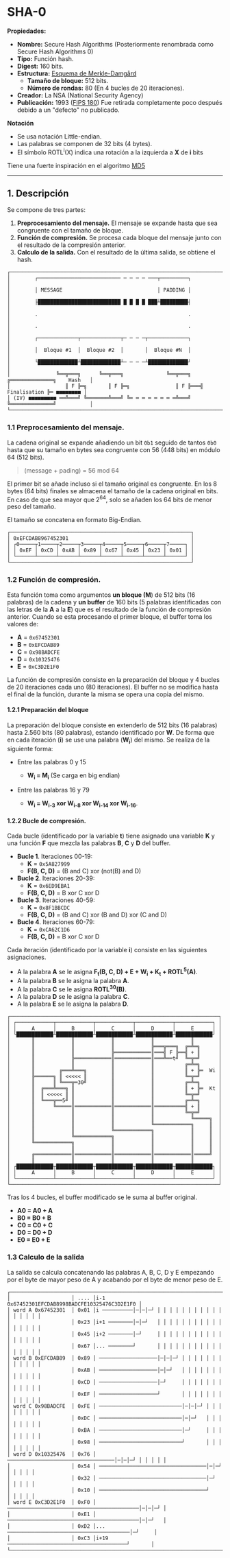 # SHA-0

**Propiedades:**
- **Nombre:** Secure Hash Algorithms (Posteriormente renombrada como Secure Hash Algorithms 0)
- **Tipo:** Función hash.
- **Digest:** 160 bits.
- **Estructura:** [Esquema de Merkle-Damgård](../Conceptos/Esquema%20Merkle-Damgård.md)
    - **Tamaño de bloque:** 512 bits.
    - **Número de rondas:** 80 (En 4 bucles de 20 iteraciones).
- **Creador:** La NSA (National Security Agency)
- **Publicación:** 1993 ([FIPS 180](https://csrc.nist.gov/pubs/fips/180/final)) Fue retirada completamente poco después debido a un "defecto" no publicado.

**Notación**
- Se usa notación Little-endian.
- Las palabras se componen de 32 bits (4 bytes).
- El símbolo ROTL<sup>i</sup>(X) indica una rotación a la izquierda a **X** de **i** bits

Tiene una fuerte inspiración en el algoritmo [MD5](MD5.md)

---
## 1. Descripción
Se compone de tres partes:
1. **Preprocesamiento del mensaje.** El mensaje se expande hasta que sea congruente con el tamaño de bloque.
2. **Función de compresión.** Se procesa cada bloque del mensaje junto con el resultado de la compresión anterior.
3. **Calculo de la salida.** Con el resultado de la última salida, se obtiene el hash.

```
┌─────────────────────────────────────────────────────────────────────────────────────────┐
│        ┌─────────────────────────── ─ ─ ─ ─ ───┬─────────┐                              │
│        │ MESSAGE                               │ PADDING │                              │
│        ├███████████████████████████ █ █ █ █ ███┴█████████┤                              │
│        .                                                 .                              │
│        .                                                 .                              │
│        ┌─────────────┬─────────────┬─ ─ ─ ─┬─────────────┐                              │
│        │  Bloque #1  │  Bloque #2  │       │  Bloque #N  │                              │
│        └█████████████┴█████████████┴─ ─ ─ ─┴█████████████┘                              │
│               ╚══╦═══╗      ╚══╦═══╗              ╚══╦═══╗   ╔══════════════╗    Hash   │
│                  ║ F ╠═╗       ║ F ╠═╗               ║ F ╠═══╣ Finalisation ╠═ ■■■■■■■■ │
│ (IV) ■■■■■■■■■ ══╩═══╝ ╚═══════╩═══╝ ╚═ ═ ═ ═ ═ ═ ═ ═╩═══╝   ╚══════════════╝           │
└─────────────────────────────────────────────────────────────────────────────────────────┘
```

### 1.1 Preprocesamiento del mensaje.
La cadena original se expande añadiendo un bit `0b1` seguido de tantos `0b0` hasta que su tamaño en bytes sea congruente con 56 (448 bits) en módulo 64 (512 bits).

> (message + pading) = 56 mod 64

El primer bit se añade incluso si el tamaño original es congruente. En los 8 bytes (64 bits) finales se almacena el tamaño de la cadena original en bits. En caso de que sea mayor que 2<sup>64</sup>, solo se añaden los 64 bits de menor peso del tamaño.

El tamaño se concatena en formato Big-Endian.

```
┌───────────────────────────────────────────────────────────┐
│ 0xEFCDAB8967452301                                        │
│ ┌0─────┬1─────┬2─────┬3─────┬4─────┬5─────┬6─────┬7─────┐ │
│ │ 0xEF │ 0xCD │ 0xAB │ 0x89 │ 0x67 │ 0x45 │ 0x23 │ 0x01 │ │
│ └──────┴──────┴──────┴──────┴──────┴──────┴──────┴──────┘ │
└───────────────────────────────────────────────────────────┘
```

### 1.2 Función de compresión.
Esta función toma como argumentos **un bloque (M**) de 512 bits (16 palabras) de la cadena y **un buffer** de 160 bits (5 palabras identificadas con las letras de la **A** a la **E**) que es el resultado de la función de compresión anterior. Cuando se esta procesando el primer bloque, el buffer toma los valores de:
- **A** = `0x67452301`
- **B** = `0xEFCDAB89`
- **C** = `0x98BADCFE`
- **D** = `0x10325476`
- **E** = `0xC3D2E1F0`

La función de compresión consiste en la preparación del bloque y 4 bucles de 20 iteraciones cada uno (80 iteraciones). El buffer no se modifica hasta el final de la función, durante la misma se opera una copia del mismo.

#### 1.2.1 Preparación del bloque
La preparación del bloque consiste en extenderlo de 512 bits (16 palabras) hasta 2.560 bits (80 palabras), estando identificado por **W**. De forma que en cada iteración (**i**) se use una palabra (**W<sub>i</sub>**) del mismo. Se realiza de la siguiente forma:
- Entre las palabras 0 y 15
    - **W<sub>i</sub> = M<sub>i</sub>** (Se carga en big endian)

- Entre las palabras 16 y 79
    - **W<sub>i</sub> = W<sub>i-3</sub> xor W<sub>i-8</sub> xor W<sub>i-14</sub> xor W<sub>i-16</sub>**.

#### 1.2.2 Bucle de compresión.
Cada bucle (identificado por la variable **t**) tiene asignado una variable **K** y una función **F** que mezcla las palabras **B**, **C** y **D** del buffer.
- **Bucle 1**. Iteraciones 00-19:
	- **K** = `0x5A827999`
	- **F(B, C, D)** = (B and C) xor (not(B) and D)
- **Bucle 2**. Iteraciones 20-39:
	- **K** = `0x6ED9EBA1`
	- **F(B, C, D)** = B xor C xor D
- **Bucle 3**. Iteraciones 40-59:
    - **K** = `0x8F1BBCDC`
	- **F(B, C, D)** = (B and C) xor (B and D) xor (C and D)
- **Bucle 4**. Iteraciones 60-79:
    - **K** = `0xCA62C1D6`
	- **F(B, C, D)** = B xor C xor D

Cada iteración (identificado por la variable **i**) consiste en las siguientes asignaciones.
- A la palabra **A** se le asigna **F<sub>t</sub>(B, C, D) + E + W<sub>i</sub> + K<sub>t</sub> + ROTL<sup>5</sup>(A)**.
- A la palabra **B** se le asigna la palabra **A**.
- A la palabra **C** se le asigna **ROTL<sup>30</sup>(B)**.
- A la palabra **D** se le asigna la palabra **C**.
- A la palabra **E** se le asigna la palabra **D**.

```
┌────────────────────────────────────────────────────────────────────┐
│ ┌────────────┬────────────┬────────────┬────────────┬────────────┐ │
│ │     A      │     B      │     C      │     D      │     E      │ │
│ └████████████┴████████████┴████████████┴████████████┴████████████┘ │
│       ║            ║            ║            ║            ║        │
│       ║            ║            ║            ╠═══╦═══╗  ╔═╩═╗      │
│       ║            ║            ╠════════════║═══╣ F ╠══╣ + ║      │
│       ║            ╠════════════║════════════║═══╩══t╝  ╚═╦═╝      │
│       ║            ║            ║            ║          ╔═╩═╗      │
│       ║        ╔═══╩═══╗        ║            ║          ║ + ╠═  Wi │
│       ╠══════╗ ║ <<<<< ║        ║            ║          ╚═╦═╝      │
│       ║      ║ ╚═══╦═30╝        ║            ║          ╔═╩═╗      │
│       ║  ╔═══╩═══╗ ║            ║            ║          ║ + ╠═  Kt │
│       ║  ║ <<<<< ║ ║            ║            ║          ╚═╦═╝      │
│       ║  ╚═══╦══5╝ ║            ║            ║          ╔═╩═╗      │
│       ║      ╚═════║════════════║════════════║══════════╣ + ║      │
│       ║            ║            ║            ║          ╚═╦═╝      │
│       ║            ║            ║            ║            ╚═════╗  │
│       ║            ║            ║            ╚════════════╗     ║  │
│       ║            ║            ╚════════════╗            ║     ║  │
│       ║            ╚════════════╗            ║            ║     ║  │
│       ╚════════════╗            ║            ║            ║     ║  │
│                    ║            ║            ║            ║     ║  │
│       ╔════════════║════════════║════════════║════════════║═════╝  │
│       ║            ║            ║            ║            ║        │
│ ┌████████████┬████████████┬████████████┬████████████┬████████████┐ │
│ │     A      │     B      │     C      │     D      │     E      │ │
│ └────────────┴────────────┴────────────┴────────────┴────────────┘ │
└────────────────────────────────────────────────────────────────────┘
```

Tras los 4 bucles, el buffer modificado se le suma al buffer original.
- **A0 = A0 + A**
- **B0 = B0 + B**
- **C0 = C0 + C**
- **D0 = D0 + D**
- **E0 = E0 + E**

### 1.3 Calculo de la salida
La salida se calcula concatenando las palabras A, B, C, D y E empezando por el byte de mayor peso de A y acabando por el byte de menor peso de E.
```
┌────────────────────────────────────────────────────────────────────────────────┐
│                    │ .... │i-1      0x67452301EFCDAB8998BADCFE10325476C3D2E1F0 │
│ word A 0x67452301  │ 0x01 │i ──────────│─│─│─┘ │ │ │ │ │ │ │ │ │ │ │ │ │ │ │ │ │
│                    │ 0x23 │i+1 ────────│─│─┘   │ │ │ │ │ │ │ │ │ │ │ │ │ │ │ │ │
│                    │ 0x45 │i+2 ────────│─┘     │ │ │ │ │ │ │ │ │ │ │ │ │ │ │ │ │
│                    │ 0x67 │... ────────┘       │ │ │ │ │ │ │ │ │ │ │ │ │ │ │ │ │
│ word B 0xEFCDAB89  │ 0x89 │ ───────────────────│─│─│─┘ │ │ │ │ │ │ │ │ │ │ │ │ │
│                    │ 0xAB │ ───────────────────│─│─┘   │ │ │ │ │ │ │ │ │ │ │ │ │
│                    │ 0xCD │ ───────────────────│─┘     │ │ │ │ │ │ │ │ │ │ │ │ │
│                    │ 0xEF │ ───────────────────┘       │ │ │ │ │ │ │ │ │ │ │ │ │
│ word C 0x98BADCFE  │ 0xFE │ ───────────────────────────│─│─│─┘ │ │ │ │ │ │ │ │ │
│                    │ 0xDC │ ───────────────────────────│─│─┘   │ │ │ │ │ │ │ │ │
│                    │ 0xBA │ ───────────────────────────│─┘     │ │ │ │ │ │ │ │ │
│                    │ 0x98 │ ───────────────────────────┘       │ │ │ │ │ │ │ │ │
│ word D 0x10325476  │ 0x76 │ ───────────────────────────────────│─│─│─┘ │ │ │ │ │
│                    │ 0x54 │ ───────────────────────────────────│─│─┘   │ │ │ │ │
│                    │ 0x32 │ ───────────────────────────────────│─┘     │ │ │ │ │
│                    │ 0x10 │ ───────────────────────────────────┘       │ │ │ │ │
│ word E 0xC3D2E1F0  │ 0xF0 │ ───────────────────────────────────────────│─│─│─┘ │
│                    │ 0xE1 │ ───────────────────────────────────────────│─│─┘   │
│                    │ 0xD2 │... ────────────────────────────────────────│─┘     │
│                    │ 0xC3 │i+19 ───────────────────────────────────────┘       │
└────────────────────────────────────────────────────────────────────────────────┘
```